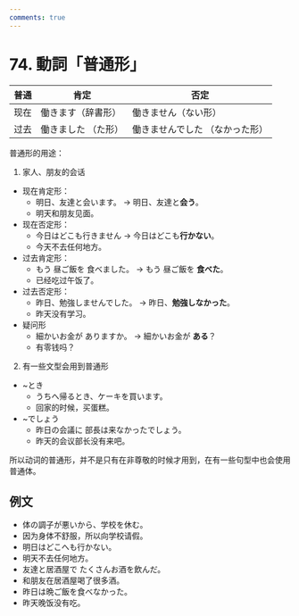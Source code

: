 ```yaml
---
comments: true
---
```


# 74. 動詞「普通形」

| 普通  | 肯定         | 否定               |
|-----|------------|------------------|
| 现在  | 働きます（辞書形）  | 働きません（ない形）       |
| 过去  | 働きました （た形） | 働きませんでした （なかった形） |

普通形的用途：

1. 家人、朋友的会话

- 现在肯定形：
    - 明日、友達と会います。 -> 明日、友達と**会う**。
    - 明天和朋友见面。
- 现在否定形：
    - 今日はどこも行きません -> 今日はどこも**行かない**。
    - 今天不去任何地方。
- 过去肯定形：
    - もう 昼ご飯を 食べました。 -> もう 昼ご飯を **食べた**。
    - 已经吃过午饭了。
- 过去否定形：
    - 昨日、勉強しませんでした。 -> 昨日、**勉強しなかった**。
    - 昨天没有学习。
- 疑问形
    - 細かいお金が ありますか。 -> 細かいお金が **ある**？
    - 有零钱吗？

2. 有一些文型会用到普通形

- ~とき
    - うちへ帰るとき、ケーキを買います。
    - 回家的时候，买蛋糕。
- ~でしょう
    - 昨日の会議に 部長は来なかったでしょう。
    - 昨天的会议部长没有来吧。

所以动词的普通形，并不是只有在非尊敬的时候才用到，在有一些句型中也会使用普通体。

## 例文

- 体の調子が悪いから、学校を休む。
- 因为身体不舒服，所以向学校请假。
- 明日はどこへも行かない。
- 明天不去任何地方。
- 友達と居酒屋で たくさんお酒を飲んだ。
- 和朋友在居酒屋喝了很多酒。
- 昨日は晩ご飯を食べなかった。
- 昨天晚饭没有吃。
